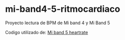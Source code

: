 # mi-band4-5-ritmocardiaco

Proyecto lectura de BPM de Mi band 4 y Mi Band 5

Codigo utilizado de: [Mi band 5 heartrate](https://github.com/Jaapp-/miband-5-heart-rate-monitor "Mi band 5 heartrate")
